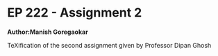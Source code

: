 EP 222 - Assignment 2
========

**Author:Manish Goregaokar**

TeXification of the second assignment given by Professor Dipan Ghosh
